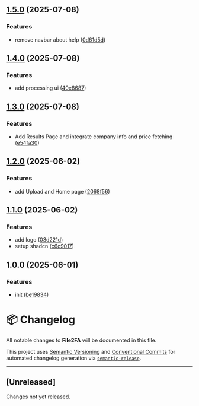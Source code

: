 ## [1.5.0](https://github.com/TheAlakazam/file2fa/compare/v1.4.0...v1.5.0) (2025-07-08)

### Features

* remove navbar about help ([0d61d5d](https://github.com/TheAlakazam/file2fa/commit/0d61d5d2535e9c596fc4fef2cfe88c2089d54543))

## [1.4.0](https://github.com/TheAlakazam/file2fa/compare/v1.3.0...v1.4.0) (2025-07-08)

### Features

* add processing ui ([40e8687](https://github.com/TheAlakazam/file2fa/commit/40e86877b91b6b505c7323898d6fbf27d4f18560))

## [1.3.0](https://github.com/TheAlakazam/file2fa/compare/v1.2.0...v1.3.0) (2025-07-08)

### Features

* Add Results Page and integrate company info and price fetching ([e54fa30](https://github.com/TheAlakazam/file2fa/commit/e54fa304f6b9f08499c6feb318752b53e5844f41))

## [1.2.0](https://github.com/TheAlakazam/file2fa/compare/v1.1.0...v1.2.0) (2025-06-02)

### Features

* add Upload and Home page ([2068f56](https://github.com/TheAlakazam/file2fa/commit/2068f5688f19ce59a0e06bad3f802517cb6a2012))

## [1.1.0](https://github.com/TheAlakazam/file2fa/compare/v1.0.0...v1.1.0) (2025-06-02)

### Features

* add logo ([03d221d](https://github.com/TheAlakazam/file2fa/commit/03d221d62f83ea1712ef066110bc739ef6d8062e))
* setup shadcn ([c6c9017](https://github.com/TheAlakazam/file2fa/commit/c6c90179c5bb1d0a41ada545b12ea2a6892456da))

## 1.0.0 (2025-06-01)

### Features

* init ([be19834](https://github.com/TheAlakazam/file2fa/commit/be19834be5093bfad9325e9635186660330d3963))

# 📦 Changelog

All notable changes to **File2FA** will be documented in this file.

This project uses [Semantic Versioning](https://semver.org) and [Conventional Commits](https://www.conventionalcommits.org/) for automated changelog generation via [`semantic-release`](https://github.com/semantic-release/semantic-release).

---

## [Unreleased]

Changes not yet released.
